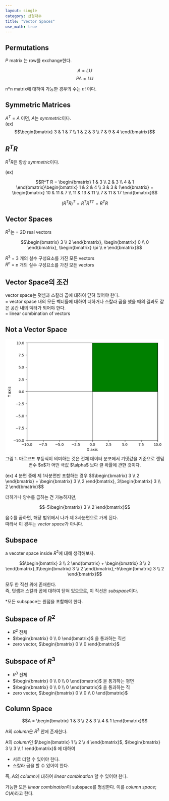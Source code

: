```yaml
---
layout: single
category: 선형대수
title: "Vector Spaces"
use_math: true
---
```


## Permutations
$P$ matrix 는 row를 exchange한다. 

$$A = LU $$
$$P A = LU$$

n*n matrix에 대하여 가능한 경우의 수는 $n!$ 이다.

## Symmetric Matrices
$A^T = A$ 이면, $A$는 $symmetric$이다.\
(ex)
$$\begin{bmatrix} 3 & 1 & 7 \\ 1 & 2 & 3 \\ 7 & 9 & 4 \end{bmatrix}$$

## $R^{T} R$
$R^T R$은 항상 $symmetric$이다.

(ex)

$$R^T R = \begin{bmatrix} 1 & 3 \\ 2 & 3 \\ 4 & 1 \end{bmatrix}\begin{bmatrix} 1 & 2 & 4 \\ 3 & 3 & 1\end{bmatrix} = \begin{bmatrix} 10 & 11 & 7 \\ 11 & 13 & 11 \\ 7 & 11 & 17 \end{bmatrix}$$

$$(R^T R)^T = R^T R^{TT}= R^TR$$

## Vector Spaces
$R^2$는 = 2D real vectors

$$\begin{bmatrix} 3 \\ 2 \end{bmatrix}, \begin{bmatrix} 0 \\ 0 \end{bmatrix}, \begin{bmatrix} \pi \\ e \end{bmatrix}$$

$R^3$ = 3 개의 실수 구성요소를 가진 모든 vectors \
$R^n$ = n 개의 실수 구성요소를 가진 모든 vectors

## Vector Space의 조건

vector space는 덧셈과 스칼라 곱에 대하여 닫혀 있어야 한다. \
= vector space 내의 모든 벡터들에 대하여 더하거나 스칼라 곱을 했을 때의 결과도 같은 공간 내의 벡터가 되어야 한다. \
= linear combination of vectors


## Not a Vector Space 
<p align = "center">
  <img width = "600" src = "assets/images/vector_space_1.png">
  <br>
  그림 1. 마르코프 부등식이 의미하는 것은 전체 데이터 분포에서 기댓값을 기준으로 랜덤변수 $x$가 어떤 극값 $\alpha$ 보다 클 확률에 관한 것이다.
</p>
(ex) 4 분면 중에 제 1사분면만 포함하는 경우  
$$\begin{bmatrix} 3 \\ 2 \end{bmatrix} + \begin{bmatrix} 3 \\ 2 \end{bmatrix}, 3\begin{bmatrix} 3 \\ 2 \end{bmatrix}$$ 

더하거나 양수를 곱하는 건 가능하지만, 

$$-5\begin{bmatrix} 3 \\ 2 \end{bmatrix}$$

음수를 곱하면, 해당 범위에서 나가 제 3사분면으로 가게 된다. \
따라서 이 경우는 $vector\;space$가 아니다.

## Subspace
a vecoter space inside $R^2$에 대해 생각해보자. 

$$\begin{bmatrix} 3 \\ 2 \end{bmatrix} + \begin{bmatrix} 3 \\ 2 \end{bmatrix},3\begin{bmatrix} 3 \\ 2 \end{bmatrix},-5\begin{bmatrix} 3 \\ 2 \end{bmatrix}$$ 

모두 한 직선 위에 존재한다.\
즉, 덧셈과 스칼라 곱에 대하여 닫혀 있으므로, 이 직선은 $subspace$이다.

*모든 subspace는 원점을 포함해야 한다.

## Subspace of $R^2$
- $R^2$ 전체
-  $\begin{bmatrix} 0 \\ 0 \end{bmatrix}$ 을 통과하는 직선
-  zero vector, $\begin{bmatrix} 0 \\ 0 \end{bmatrix}$

## Subspace of $R^3$
- $R^3$ 전체
-  $\begin{bmatrix} 0 \\ 0 \\ 0 \end{bmatrix}$ 을 통과하는 평면
-  $\begin{bmatrix} 0 \\ 0 \\ 0 \end{bmatrix}$ 을 통과하는 직
-  zero vector, $\begin{bmatrix} 0 \\ 0 \\ 0 \end{bmatrix}$

## Column Space

$$A = \begin{bmatrix} 1 & 3 \\ 2 & 3 \\ 4 & 1 \end{bmatrix}$$

A의 $column$은 $R^3$ 안에 존재한다. 

A의 $column$인 $\begin{bmatrix} 1 \\ 2  \\ 4  \end{bmatrix}$, $\begin{bmatrix} 3 \\ 3  \\ 1  \end{bmatrix}$ 에 대하여 

- 서로 더할 수 있어야 한다.
- 스칼라 곱을 할 수 있어야 한다.

즉, $A$의 $column$에 대하여 $linear\;combination$ 할 수 있어야 한다. 

가능한 모든 $linear\;combination$이 subspace를 형성한다. 이를 $column\;space$; $C(A)$라고 한다.

